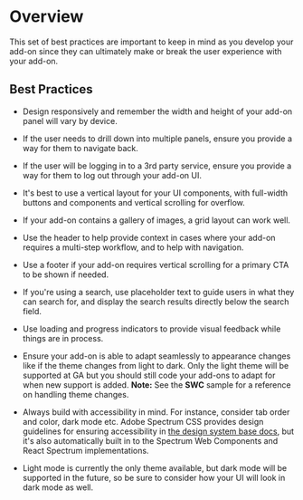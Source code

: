 # Overview

This set of best practices are important to keep in mind as you develop your add-on since they can ultimately make or break the user experience with your add-on.

## Best Practices

- Design responsively and remember the width and height of your add-on panel will vary by device.

- If the user needs to drill down into multiple panels, ensure you provide a way for them to navigate back.

- If the user will be logging in to a 3rd party service, ensure you provide a way for them to log out through your add-on UI.

- It's best to use a vertical layout for your UI components, with full-width buttons and components and vertical scrolling for overflow.

- If your add-on contains a gallery of images, a grid layout can work well.

- Use the header to help provide context in cases where your add-on requires a multi-step workflow, and to help with navigation.

- Use a footer if your add-on requires vertical scrolling for a primary CTA to be shown if needed.

- If you're using a search, use placeholder text to guide users in what they can search for, and display the search results directly below the search field.

- Use loading and progress indicators to provide visual feedback while things are in process.

- Ensure your add-on is able to adapt seamlessly to appearance changes like if the theme changes from light to dark. Only the light theme will be supported at GA but you should still code your add-ons to adapt for when new support is added. **Note:** See the **SWC** sample for a reference on handling theme changes.

- Always build with accessibility in mind. For instance, consider tab order and color, dark mode etc. Adobe Spectrum CSS provides design guidelines for ensuring accessibility in [the design system base docs](https://spectrum.adobe.com/), but it's also automatically built in to the Spectrum Web Components and React Spectrum implementations.

- Light mode is currently the only theme available, but dark mode will be supported in the future, so be sure to consider how your UI will look in dark mode as well.
